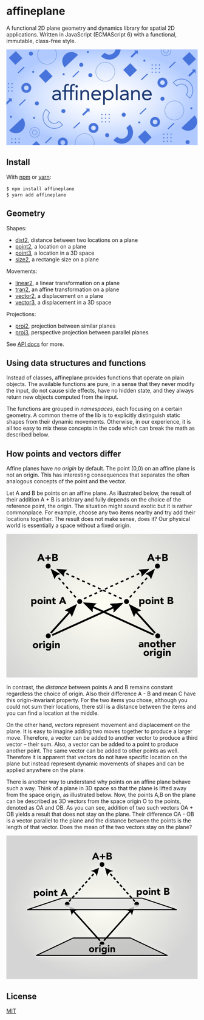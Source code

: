 # affineplane

A functional 2D plane geometry and dynamics library for spatial 2D applications. Written in JavaScript (ECMAScript 6) with a functional, immutable, class-free style.

![affineplane social banner](docs/affineplane-social-banner.jpg)

## Install

With [npm](https://www.npmjs.com/package/affineplane) or [yarn](https://yarnpkg.com/en/package/affineplane):

    $ npm install affineplane
    $ yarn add affineplane

## Geometry

Shapes:

- [dist2](docs/API.md#affineplanedist2), distance between two locations on a plane
- [point2](docs/API.md#affineplanepoint2), a location on a plane
- [point3](docs/API.md#affineplanepoint3), a location in a 3D space
- [size2](docs/API.md#affineplanesize2), a rectangle size on a plane

Movements:

- [linear2](docs/API.md#affineplanelinear2), a linear transformation on a plane
- [tran2](docs/API.md#affineplanetran2), an affine transformation on a plane
- [vector2](docs/API.md#affineplanevector2), a displacement on a plane
- [vector3](docs/API.md#affineplanevector2), a displacement in a 3D space

Projections:

- [proj2](docs/API.md#affineplaneproj2), projection between similar planes
- [proj3](docs/API.md#affineplaneproj3), perspective projection between parallel planes

See [API docs](docs/API.md) for more.

## Using data structures and functions

Instead of classes, affineplane provides functions that operate on plain objects. The available functions are pure, in a sense that they never modify the input, do not cause side effects, have no hidden state, and they always return new objects computed from the input.

The functions are grouped in *namespaces*, each focusing on a certain geometry. A common theme of the lib is to explicitly distinguish static shapes from their dynamic movements. Otherwise, in our experience, it is all too easy to mix these concepts in the code which can break the math as described below.

## How points and vectors differ

Affine planes have *no origin* by default. The point (0,0) on an affine plane is not an origin. This has interesting consequences that separates the often analogous concepts of the point and the vector.

Let A and B be points on an affine plane. As illustrated below, the result of their addition A + B is arbitrary and fully depends on the choice of the reference point, the origin. The situation might sound exotic but it is rather commonplace. For example, choose any two items nearby and try add their locations together. The result does not make sense, does it? Our physical world is essentially a space without a fixed origin.

![Different origins yield different vector sum](docs/origin-dependent-sum-2d.png)

In contrast, the *distance* between points A and B remains constant regardless the choice of origin. Also their difference A - B and mean C have this origin-invariant property. For the two items you chose, although you could not sum their locations, there still is a distance between the items and you can find a location at the middle.

On the other hand, *vectors* represent movement and displacement on the plane. It is easy to imagine adding two moves together to produce a larger move. Therefore, a vector can be added to another vector to produce a third vector – their sum. Also, a vector can be added to a point to produce another point. The same vector can be added to other points as well. Therefore it is apparent that vectors do not have specific location on the plane but instead represent dynamic movements of shapes and can be applied anywhere on the plane.

There is another way to understand why points on an affine plane behave such a way. Think of a plane in 3D space so that the plane is lifted away from the space origin, as illustrated below. Now, the points A,B on the plane can be described as 3D vectors from the space origin O to the points, denoted as OA and OB. As you can see, addition of two such vectors OA + OB yields a result that does not stay on the plane. Their difference OA - OB is a vector parallel to the plane and the distance between the points is the length of that vector. Does the mean of the two vectors stay on the plane?

![In 3D the vector sum does not stay on plane](docs/origin-dependent-sum-3d.jpg)

## License

[MIT](LICENSE)
